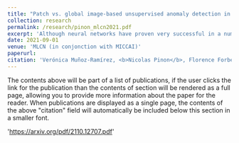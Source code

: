 ```yaml
---
title: "Patch vs. global image-based unsupervised anomaly detection in MR brain scans of early Parkinsonian patients"
collection: research
permalink: /research/pinon_mlcn2021.pdf
excerpt: 'Although neural networks have proven very successful in a number of medical image analysis applications, their use remains difficult when targeting subtle tasks such as the identification of barely visible brain lesions, especially given the lack of annotated datasets. Good candidate approaches are patch-based unsupervised pipelines which have both the advantage to increase the number of input data and to capture local and fine anomaly patterns distributed in the image, while potential inconveniences are the loss of global structural information. We illustrate this trade-off on Parkinson’s disease (PD) anomaly detection comparing the performance of two anomaly detection models based on a spatial auto-encoder (AE) and an adaptation of a patch-fed siamese auto-encoder (SAE). On average, the SAE model performs better, showing that patches may indeed be advantageous.'
date: 2021-09-01
venue: 'MLCN (in conjonction with MICCAI)'
paperurl: 
citation: 'Verónica Muñoz-Ramírez, <b>Nicolas Pinon</b>, Florence Forbes, Carole Lartizen, Michel Dojat (2021). &quot;Patch vs. global image-based unsupervised anomaly detection in MR brain scans of early Parkinsonian patients&quot; <i>MLCN 2021 (in conjonction with MICCAI)</i>.'
---
```


The contents above will be part of a list of publications, if the user clicks the link for the publication than the contents of section will be rendered as a full page, allowing you to provide more information about the paper for the reader. When publications are displayed as a single page, the contents of the above "citation" field will automatically be included below this section in a smaller font.

'https://arxiv.org/pdf/2110.12707.pdf'
